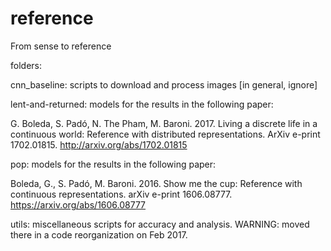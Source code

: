 # reference
From sense to reference

folders:

cnn_baseline: scripts to download and process images [in general, ignore]

lent-and-returned: models for the results in the following paper:

G. Boleda, S. Padó, N. The Pham, M. Baroni. 2017. Living a discrete life in a continuous world: Reference with distributed representations. ArXiv e-print 1702.01815. http://arxiv.org/abs/1702.01815

pop: models for the results in the following paper:

Boleda, G., S. Padó, M. Baroni. 2016. Show me the cup: Reference with continuous representations. arXiv e-print 1606.08777. https://arxiv.org/abs/1606.08777

utils: miscellaneous scripts for accuracy and analysis. WARNING: moved there in a code reorganization on Feb 2017.
